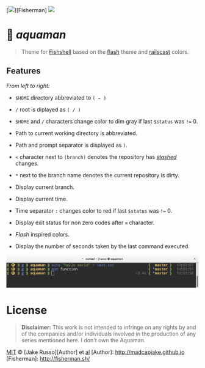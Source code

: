 [![](https://img.shields.io/badge/Themes-Fisherman-00bafe.svg?style=flat-square)][Fisherman]
![](https://img.shields.io/badge/License-MIT-707070.svg?style=flat-square)


# :trident: _aquaman_


> Theme for [Fishshell](fishshell.com) based on the [flash](https://github.com/wa/flash) theme and [railscast](https://github.com/ericfreese/atom-railscast-theme) colors.

## Features

_From left to right:_

+ `$HOME` directory abbreviated to `( ⌁ )`
+ `/` root is diplayed as `( / )`
+ `$HOME` and `/` characters change color to dim gray if last `$status`  was `!=` 0.
+ Path to current working directory is abbreviated.
+ Path and prompt separator is displayed as `)`.

+ `<` character next to `(branch)` denotes the repository has [_stashed_](https://git-scm.com/book/no-nb/v1/Git-Tools-Stashing) changes.
+ `*` next to the branch name denotes the current repository is dirty.
+ Display current branch.
+ Display current time.
+ Time separator `:` changes color to red if last `$status`  was `!=` 0.
+ Display exit status for non zero codes after `≡` character.
+ _Flash_ inspired colors.
+ Display the number of seconds taken by the last command executed.

<p align="center">
<img src="https://raw.githubusercontent.com/MadcapJake/aquaman/master/example1.png">
</p>



# License

> __Disclaimer:__ This work is not intended to infringe on any rights by and of the companies and/or individuals involved in the production of any series mentioned here. I don't own the Aquaman.


[MIT](http://opensource.org/licenses/MIT) © [Jake Russo][Author] et [al](https://github.com/bucaran/batman/graphs/contributors)
[Author]: http://madcapjake.github.io
[Fisherman]: http://fisherman.sh/
